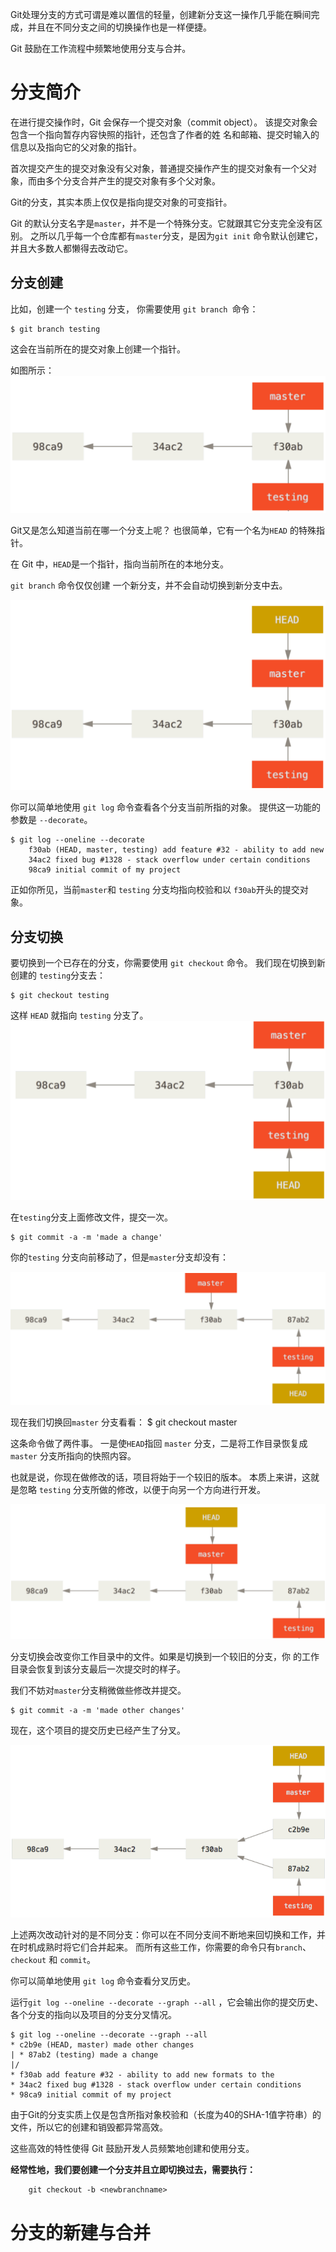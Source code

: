 Git处理分支的方式可谓是难以置信的轻量，创建新分支这一操作几乎能在瞬间完成，并且在不同分支之间的切换操作也是一样便捷。

Git 鼓励在工作流程中频繁地使用分支与合并。

# 分支简介

在进行提交操作时，Git 会保存一个提交对象（commit object）。
该提交对象会包含一个指向暂存内容快照的指针，还包含了作者的姓
名和邮箱、提交时输入的信息以及指向它的父对象的指针。

首次提交产生的提交对象没有父对象，普通提交操作产生的提交对象有一个父对象，而由多个分支合并产生的提交对象有多个父对象。

Git的分支，其实本质上仅仅是指向提交对象的可变指针。

Git 的默认分支名字是`master`，并不是一个特殊分支。它就跟其它分支完全没有区别。 之所以几乎每一个仓库都有`master`分支，是因为`git init` 命令默认创建它，并且大多数人都懒得去改动它。

## 分支创建

比如，创建一个 `testing` 分支， 你需要使用 `git branch `命令：

    $ git branch testing

这会在当前所在的提交对象上创建一个指针。

如图所示：
![](./medias/Two_branches.png)


Git又是怎么知道当前在哪一个分支上呢？ 也很简单，它有一个名为`HEAD` 的特殊指针。

在 Git 中，`HEAD`是一个指针，指向当前所在的本地分支。

`git branch` 命令仅仅创建 一个新分支，并不会自动切换到新分支中去。

 ![](./medias/HEAD_pointing.png)


你可以简单地使用 `git log` 命令查看各个分支当前所指的对象。 提供这一功能的参数是 `--decorate`。

    $ git log --oneline --decorate
        f30ab (HEAD, master, testing) add feature #32 - ability to add new
        34ac2 fixed bug #1328 - stack overflow under certain conditions
        98ca9 initial commit of my project

正如你所见，当前`master`和 `testing` 分支均指向校验和以 `f30ab`开头的提交对象。

## 分支切换

要切换到一个已存在的分支，你需要使用 `git checkout` 命令。 我们现在切换到新创建的 `testing`分支去：

    $ git checkout testing

这样 `HEAD` 就指向 `testing` 分支了。
![](./medias/HEAD_pointing_1.png)

在`testing`分支上面修改文件，提交一次。

    $ git commit -a -m 'made a change'

你的`testing` 分支向前移动了，但是`master`分支却没有：

![](./medias/HEAD_pointing_2.png)

现在我们切换回`master` 分支看看：
    $ git checkout master

这条命令做了两件事。 一是使`HEAD`指回 `master` 分支，二是将工作目录恢复成 `master` 分支所指向的快照内容。

也就是说，你现在做修改的话，项目将始于一个较旧的版本。 本质上来讲，这就是忽略 `testing` 分支所做的修改，以便于向另一个方向进行开发。

 ![](./medias/HEAD_pointing_3.png)   

分支切换会改变你工作目录中的文件。如果是切换到一个较旧的分支，你
的工作目录会恢复到该分支最后一次提交时的样子。

我们不妨对`master`分支稍微做些修改并提交。

    $ git commit -a -m 'made other changes'

现在，这个项目的提交历史已经产生了分叉。

![](./medias/Divergent_history.png)

上述两次改动针对的是不同分支：你可以在不同分支间不断地来回切换和工作，并在时机成熟时将它们合并起来。 而所有这些工作，你需要的命令只有`branch`、`checkout` 和 `commit`。

你可以简单地使用 `git log` 命令查看分叉历史。

运行`git log --oneline --decorate --graph --all` ，它会输出你的提交历史、各个分支的指向以及项目的分支分叉情况。

    $ git log --oneline --decorate --graph --all
    * c2b9e (HEAD, master) made other changes
    | * 87ab2 (testing) made a change
    |/
    * f30ab add feature #32 - ability to add new formats to the
    * 34ac2 fixed bug #1328 - stack overflow under certain conditions
    * 98ca9 initial commit of my project

由于Git的分支实质上仅是包含所指对象校验和（长度为40的SHA-1值字符串）的文件，所以它的创建和销毁都异常高效。

这些高效的特性使得 Git 鼓励开发人员频繁地创建和使用分支。

**经常性地，我们要创建一个分支并且立即切换过去，需要执行：**

        git checkout -b <newbranchname>



# 分支的新建与合并